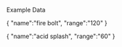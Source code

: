 Example Data

{
   "name":"fire bolt",
   "range":"120"
}

{
   "name":"acid splash",
   "range":"60"
}

